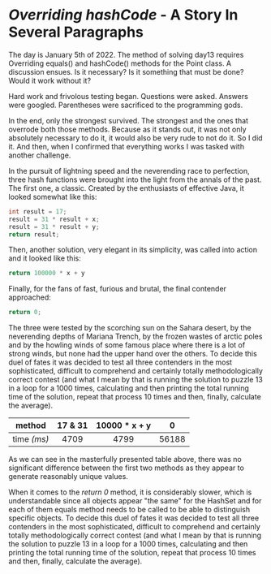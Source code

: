 # *Overriding hashCode* -  A Story In Several Paragraphs
The day is January 5th of 2022. The method of solving day13 requires Overriding equals() and hashCode() methods for the Point class. A discussion ensues. Is it necessary? Is it something that must be done? Would it work without it?

Hard work and frivolous testing began. Questions were asked. Answers were googled. Parentheses were sacrificed to the programming gods.

In the end, only the strongest survived. The strongest and the ones that overrode both those methods. Because as it stands out, it was not only absolutely necessary to do it, it would also be very rude to not do it.
So I did it. And then, when I confirmed that everything works I was tasked with another challenge.

In the pursuit of lightning speed and the neverending race to perfection, three hash functions were brought into the light from the annals of the past. The first one, a classic. Created by the enthusiasts of effective Java, it looked somewhat like this:
```java
int result = 17;
result = 31 * result + x;
result = 31 * result + y;
return result;
```
Then, another solution, very elegant in its simplicity, was called into action and it looked like this:
```java
return 100000 * x + y
```
Finally, for the fans of fast, furious and brutal, the final contender approached:
```java
return 0;
```
The three were tested by the scorching sun on the Sahara desert, by the neverending depths of Mariana Trench, by the frozen wastes of arctic poles and by the howling winds of some famous place where there is a lot of strong winds, but none had the upper hand over the others. To decide this duel of fates it was decided to test all three contenders in the most sophisticated, difficult to comprehend and certainly totally methodologically correct contest (and what I mean by that is running the solution to puzzle 13 in a loop for a 1000 times, calculating and then printing the total running time of the solution, repeat that process 10 times and then, finally, calculate the average).

| method | 17 & 31 | 10000 * x + y| 0 |
| :---: | :---: | :---: | :---: |
|time *(ms)* | 4709 |4799 | 56188 |

As we can see in the masterfully presented table above, there was no significant difference between the first two methods as they appear to generate reasonably unique values.

When it comes to the *return 0* method, it is considerably slower, which is understandable since all objects appear "the same" for the HashSet and for each of them equals method needs to be called to be able to distinguish specific objects. To decide this duel of fates it was decided to test all three contenders in the most sophisticated, difficult to comprehend and certainly totally methodologically correct contest (and what I mean by that is running the solution to puzzle 13 in a loop for a 1000 times, calculating and then printing the total running time of the solution, repeat that process 10 times and then, finally, calculate the average).